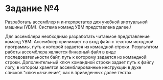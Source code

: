 # Задание №4
Разработать ассемблер и интерпретатор для учебной виртуальной машины (УВМ). Система команд УВМ представлена далее.\

Для ассемблера необходимо разработать читаемое представление команд УВМ. Ассемблер принимает на вход файл с текстом исходной программы, путь к которой задается из командной строки. Результатом работы ассемблера является бинарный файл в виде последовательности байт, путь к которому задается из командной строки. Дополнительный ключ командной строки задает путь к файлу логу, в котором хранятся ассемблированные инструкции в духе списков "ключ=значение", как в приведенных далее тестах.
